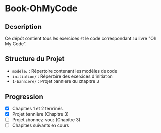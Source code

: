 # Book-OhMyCode


## Description
Ce dépôt contient tous les exercices et le code correspondant au livre "Oh My Code".

## Structure du Projet
- `modèle/` : Répertoire contenant les modèles de code
- `initiation/` : Répertoire des exercices d'initiation
- `1-banniere/` : Projet bannière du chapitre 3

## Progression
- [x] Chapitres 1 et 2 terminés
- [x] Projet bannière (Chapitre 3)
- [ ] Projet abonnez-vous (Chapitre 3)
- [ ] Chapitres suivants en cours
